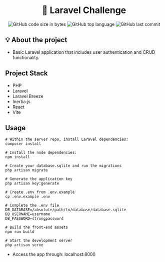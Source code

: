 <h1 align="center">
	🚀 Laravel Challenge
</h1>

<p align="center">
	<img alt="GitHub code size in bytes" src="https://img.shields.io/github/languages/code-size/JBVer/Sherllenge?color=lightblue" />
	<img alt="GitHub top language" src="https://img.shields.io/github/languages/top/JBVer/Sherllenge?color=blue" />
	<img alt="GitHub last commit" src="https://img.shields.io/github/last-commit/JBVer/Sherllenge?color=green" />
</p>

## 💡 About the project
* Basic Laravel application that includes user authentication and CRUD functionality.

## Project Stack
* PHP
* Laravel
* Laravel Breeze
* Inertia.js
* React
* Vite

## Usage

```shell
# Within the server repo, install Laravel dependencies:
composer install

# Install the node dependencies:
npm install

# Create your database.sqlite and run the migrations
php artisan migrate

# Generate the application key
php artisan key:generate

# Create .env from .env.example
cp .env.example .env

# Complete the .env file
DB_DATABASE=/absolute/path/to/database/database.sqlite
DB_USERNAME=username
DB_PASSWORD=strongpassword

# Build the front-end assets
npm run build

# Start the development server
php artisan serve
```

* Access the app through: localhost:8000
